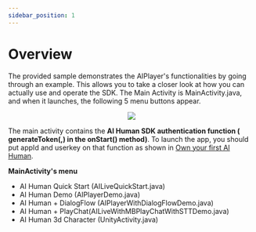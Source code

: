 ```yaml
---
sidebar_position: 1
---
```


# Overview

The provided sample demonstrates the AIPlayer's functionalities by going through an example. This allows you to take a closer look at how you can actually use and operate the SDK. The Main Activity is MainActivity.java, and when it launches, the following 5 menu buttons appear.

<p align="center">
<img src="/img/aihuman/android/Screenshot_20220530-201302-3909315-3915724.png" style={{zoom: "25%"}} />
</p>

The main activity contains the **AI Human SDK authentication function ( generateToken(,) in the onStart() method)**. To launch the app, you should put appId and userkey on that function as shown in [Own your first AI Human](../getting-started/first-aihuman.md). 

**MainActivity's menu**

- AI Human Quick Start (AILiveQuickStart.java)
- AI Human Demo (AIPlayerDemo.java)
- AI Human + DialogFlow (AIPlayerWithDialogFlowDemo.java)
- AI Human + PlayChat(AILiveWithMBPlayChatWithSTTDemo.java)
- AI Human 3d Character (UnityActivity.java)


